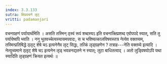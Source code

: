 ```yaml
---
index: 3.3.133
sutra: क्षिप्रवचने लृट्
vritti: padamanjari
---
```


 वचनग्रहणं पर्यायार्थमिति । असति तस्मिन् ठ्स्वं रूपं शब्दस्यऽ इति वचनात्क्षिप्रशब्द एवोपपदे स्यात्, सति तु पर्यायेष्वपि भवति । ननु भूतवच्चेत्यस्यायमपवादः, स च भविष्यत्कालविषयस्तत्र नेत्येव वक्तव्यम्, तस्मिन्प्रतिषिद्धे ठ्लृट् शेषे चऽ इत्यनेनैव लृट् सिद्धः, तत्किं लृड्ग्रहणेन ? तत्राह---नेति वक्तव्ये इत्यादि । नेत्युच्यमाने ठ्लृट् शेषे चऽ इत्यनेन लृड् भवन्ननद्यतने न स्यात्; लुटा बाधितत्वाद् । अतो लुड्विषयोऽपि यथा स्यादिति लृड्ग्रहणं क्रियत इत्यर्थः ॥